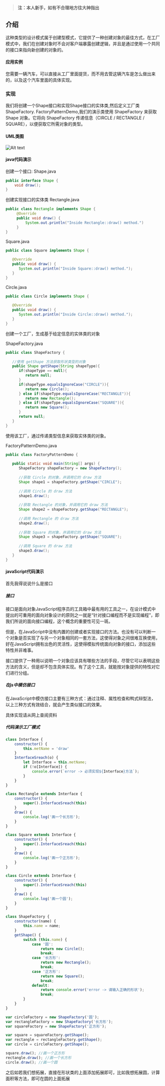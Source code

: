 > **注：本人新手，如有不合理地方往大神指出**

## 介绍
这种类型的设计模式属于创建型模式，它提供了一种创建对象的最佳方式，在工厂模式中，我们在创建对象时不会对客户端暴露创建逻辑，并且是通过使用一个共同的接口来指向新创建的对象的。

#### 应用实例
您需要一辆汽车，可以直接从工厂里面提货，而不用去管这辆汽车是怎么做出来的，以及这个汽车里面的具体实现。

### 实现
我们将创建一个Shape接口和实现Shape接口的实体类,然后定义工厂类ShapeFactory.
FactoryPatternDemo,我们的演示类使用 ShapeFactory 来获取 Shape 对象。它将向 ShapeFactory 传递信息（CIRCLE / RECTANGLE / SQUARE），以便获取它所需对象的类型。

#### UML类图

![Alt text](https://coding.net/u/hong_tao/p/my_study/git/raw/b274ba9025a64f937d2b3f32a1a00b9de0abd6d9/HT/imgs/%E8%AE%BE%E8%AE%A1%E6%A8%A1%E5%BC%8F/UML%E7%B1%BB%E5%9B%BE-%E5%B7%A5%E5%8E%82%E6%A8%A1%E5%BC%8F.jpg "UML类图")

#### java代码演示
创建一个接口:
Shape.java
```java
public interface Shape {
    void draw();
}
```

创建实现接口的实体类
Rectangle.java
```java
public class Rectangle implements Shape {
     @Override
     public void draw() {
         System.out.println("Inside Rectangle::draw() method.")
     }
}
```

Square.java

```java
public class Square implements Shape {
 
   @Override
   public void draw() {
      System.out.println("Inside Square::draw() method.");
   }
}
```

Circle.java
```java
public class Circle implements Shape {
 
   @Override
   public void draw() {
      System.out.println("Inside Circle::draw() method.");
   }
}

```

创建一个工厂，生成基于给定信息的实体类的对象

ShapeFactory.java

```java
public class ShapeFactory {
    
   //使用 getShape 方法获取形状类型的对象
   public Shape getShape(String shapeType){
      if(shapeType == null){
         return null;
      }        
      if(shapeType.equalsIgnoreCase("CIRCLE")){
         return new Circle();
      } else if(shapeType.equalsIgnoreCase("RECTANGLE")){
         return new Rectangle();
      } else if(shapeType.equalsIgnoreCase("SQUARE")){
         return new Square();
      }
      return null;
   }
}
```
使用该工厂，通过传递类型信息来获取实体类的对象。

FactoryPatternDemo.java

```java
public class FactoryPatternDemo {
 
   public static void main(String[] args) {
      ShapeFactory shapeFactory = new ShapeFactory();
 
      //获取 Circle 的对象，并调用它的 draw 方法
      Shape shape1 = shapeFactory.getShape("CIRCLE");
 
      //调用 Circle 的 draw 方法
      shape1.draw();
 
      //获取 Rectangle 的对象，并调用它的 draw 方法
      Shape shape2 = shapeFactory.getShape("RECTANGLE");
 
      //调用 Rectangle 的 draw 方法
      shape2.draw();
 
      //获取 Square 的对象，并调用它的 draw 方法
      Shape shape3 = shapeFactory.getShape("SQUARE");
 
      //调用 Square 的 draw 方法
      shape3.draw();
   }
}
```

#### javaScript代码演示

首先我得说说什么是接口

##### 接口

接口是面向对象JavaScript程序员的工具箱中最有用的工具之一，在设计模式中提出的可重用的面向对象设计的原则之一就是“针对接口编程而不是实现编程”，即我们所说的面向接口编程，这个概念的重要性可见一斑。

但是，在JavaScript中没有内置的创建或者实现接口的方法。也没有可以判断一个对象是否实现了与另一个对象相同的一套方法，这使得对象之间很难互换使用，好在JavaScript拥有出色的灵活性，这使得模拟传统面向对象的接口，添加这些特性并非难事。

接口提供了一种用以说明一个对象应该具有哪些方法的手段，尽管它可以表明这些方法的含义，但是却不包含具体实现。有了这个工具，就能按对象提供的特性对它们进行分组。

##### 在js中模仿接口

在JavaScript中模仿接口主要有三种方式：通过注释、属性检查和鸭式辩型法，以上三种方式有效结合，就会产生类似接口的效果。

具体实现请从网上查阅资料

##### 代码演示工厂模式

```js
class Interface {
    constructor() {
        this.metName = 'draw'
    }
    InterfaceSreach(o) {
        let Interface = this.metName;
        if (!o[Interface]) {
            console.error(`error -> 必须实现${Interface}方法`);
        }
    }
}

class Rectangle extends Interface {
    constructor() {
        super().InterfaceSreach(this)
    }
    draw() {
        console.log('画一个长方形');
    }
}

class Square extends Interface {
    constructor() {
        super().InterfaceSreach(this)
    }
    draw() {
        console.log('画一个正方形');
    }
}

class Circle extends Interface {
    constructor() {
        super().InterfaceSreach(this)
    }
    draw() {
        console.log('画一个圆');
    }
}

class ShapeFactory {
    constructor(name) {
        this.name = name;
    }
    getShape() {
        switch (this.name) {
            case '圆':
                return new Circle();
                break;
            case '长方形':
                return new Rectangle();
                break;
            case '正方形':
                return new Square();
                break;
            default:
                return console.error('error -> 请输入正确的形状');
                break;
        }
    }
}

var circleFactory = new ShapeFactory('圆');
var rectangleFactory = new ShapeFactory('长方形');
var squareFactory = new ShapeFactory('正方形');

var square = squareFactory.getShape();
var rectangle = rectangleFactory.getShape();
var circle = circleFactory.getShape();

square.draw(); //画一个正方形
rectangle.draw(); //画一个长方形
circle.draw(); //画一个圆
```

之后如若我们想拓展，直接在形状类的上面添加拓展即可，比如我想拓展圆，计算面积等方法，即可在圆的上面拓展